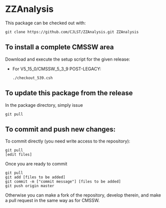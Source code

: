 ZZAnalysis
==========

This package can be checked out with:

```
git clone https://github.com/CJLST/ZZAnalysis.git ZZAnalysis
```

To install a complete CMSSW area
------------------------------
Download and execute the setup script for the given release:

*   For V5_15_0/CMSSW_5_3_9 POST-LEGACY:

    ```
    ./checkout_539.csh
    ```


To update this package from the release
------------------------------------------
In the package directory, simply issue
```
git pull
```


To commit and push new changes:
------------------------------
To commit directly (you need write access to the repository):
```
git pull
[edit files]
```
Once you are ready to commit
```
git pull
git add [files to be added]
git commit -m ["commit message"] [files to be added]
git push origin master
```

Otherwise you can make a fork of the repository, develop therein, and make a pull request in the same way as for CMSSW.
